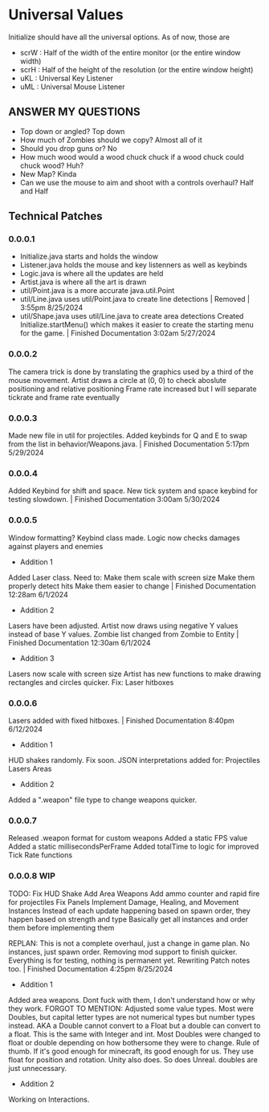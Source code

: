 # Universal Values

Initialize should have all the universal options. As of now, those are

- scrW : Half of the width of the entire monitor (or the entire window width)
- scrH : Half of the height of the resolution (or the entire window height)
- uKL : Universal Key Listener
- uML : Universal Mouse Listener

## ANSWER MY QUESTIONS

- Top down or angled?
    Top down
- How much of Zombies should we copy?
    Almost all of it
- Should you drop guns or?
    No
- How much wood would a wood chuck chuck if a wood chuck could chuck wood?
    Huh?
- New Map?
    Kinda
- Can we use the mouse to aim and shoot with a controls overhaul?
    Half and Half

## Technical Patches

### 0.0.0.1

- Initialize.java starts and holds the window
- Listener.java holds the mouse and key listenners as well as keybinds
- Logic.java is where all the updates are held
- Artist.java is where all the art is drawn
- util/Point.java is a more accurate java.util.Point
- util/Line.java uses util/Point.java to create line detections
| Removed | 3:55pm 8/25/2024
- util/Shape.java uses util/Line.java to create area detections
Created Initialize.startMenu() which makes it easier to create the starting menu for the game.
| Finished Documentation 3:02am 5/27/2024

### 0.0.0.2

The camera trick is done by translating the graphics used by a third of the mouse movement.
Artist draws a circle at (0, 0) to check aboslute positioning and relative positioning
Frame rate increased but I will separate tickrate and frame rate eventually

### 0.0.0.3

Made new file in util for projectiles.
Added keybinds for Q and E to swap from the list in behavior/Weapons.java.
| Finished Documentation 5:17pm 5/29/2024

### 0.0.0.4

Added Keybind for shift and space.
New tick system and space keybind for testing slowdown.
| Finished Documentation 3:00am 5/30/2024

### 0.0.0.5

Window formatting?
Keybind class made.
Logic now checks damages against players and enemies

- Addition 1

Added Laser class.
Need to:
 Make them scale with screen size
 Make them properly detect hits
 Make them easier to change
| Finished Documentation 12:28am 6/1/2024

- Addition 2

Lasers have been adjusted.
Artist now draws using negative Y values instead of base Y values.
Zombie list changed from Zombie to Entity
| Finished Documentation 12:30am 6/1/2024

- Addition 3

Lasers now scale with screen size
Artist has new functions to make drawing rectangles and circles quicker.
Fix: Laser hitboxes

### 0.0.0.6

Lasers added with fixed hitboxes.
| Finished Documentation 8:40pm 6/12/2024

- Addition 1

HUD shakes randomly. Fix soon.
JSON interpretations added for:
 Projectiles
 Lasers
 Areas

- Addition 2

Added a ".weapon" file type to change weapons quicker.

### 0.0.0.7

Released .weapon format for custom weapons
Added a static FPS value
Added a static millisecondsPerFrame
Added totalTime to logic for improved Tick Rate functions

### 0.0.0.8 WIP

TODO:
Fix HUD Shake
Add Area Weapons
Add ammo counter and rapid fire for projectiles
Fix Panels
Implement Damage, Healing, and Movement Instances
 Instead of each update happening based on spawn order, they happen based on strength and type
 Basically get all instances and order them before implementing them

REPLAN:
This is not a complete overhaul, just a change in game plan. No instances, just spawn order. Removing mod support to finish quicker. Everything is for testing, nothing is permanent yet.
Rewriting Patch notes too.
| Finished Documentation 4:25pm 8/25/2024

- Addition 1

Added area weapons. Dont fuck with them, I don't understand how or why they work.
FORGOT TO MENTION: Adjusted some value types. Most were Doubles, but capital letter types are not numerical types but number types instead.
AKA a Double cannot convert to a Float but a double can convert to a float. This is the same with Integer and int. Most Doubles were changed to float or double depending on how bothersome they were to change.
Rule of thumb. If it's good enough for minecraft, its good enough for us. They use float for position and rotation. Unity also does. So does Unreal. doubles are just unnecessary.

- Addition 2

Working on Interactions.